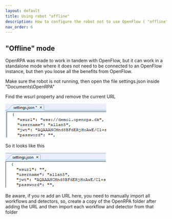 ```yaml
---
layout: default
title: Using robot "offline"
description: How to configure the robot not to use OpenFlow ( "offline" mode )
nav_order: 6
---
```

## "Offline" mode

OpenRPA was made to work in tandem with OpenFlow, but it can work in a standalone mode where it does not need to be connected to an OpenFlow instance, but then you loose all the benefits from OpenFlow.

Make sure the robot is not running, then open the file settings.json inside "Documents\OpenRPA"

Find the wsurl property and remove the current URL

![image-20200328100940556](offline/image-20200328100940556.png)

So it looks like this

![image-20200328101114001](offline/image-20200328101114001.png)

Be aware, if you re add an URL here, you need to manually import all workflows and detectors, so, create a copy of the OpenRPA folder after adding the URL and then import each workflow and detector from that folder